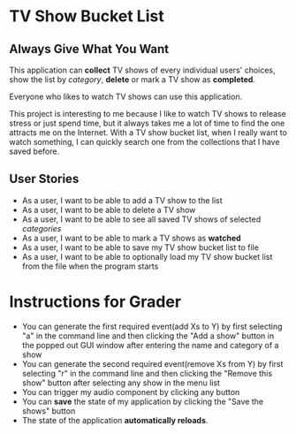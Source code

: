 # TV Show Bucket List

## Always Give What You Want

This application can **collect** TV shows of every individual users' 
choices, show the list by *category*, **delete** or mark a 
TV show as **completed**. 

Everyone who likes to watch TV shows can use this application.

This project is interesting to me because I like to watch TV shows to release 
stress or just spend time, but it always takes me a lot of time to find 
the one attracts me on the Internet. With a TV show bucket list, when I 
really want to watch something, I can quickly search one from the collections that I have saved before.

## User Stories 
- As a user, I want to be able to add a TV show to the list
- As a user, I want to be able to delete a TV show
- As a user, I want to be able to see all saved TV shows of selected *categories*
- As a user, I want to be able to mark a TV shows as **watched**
- As a user, I want to be able to save my TV show bucket list to file
- As a user, I want to be able to optionally load my TV show bucket list from the file when the program starts

# Instructions for Grader
- You can generate the first required event(add Xs to Y) by first selecting "a" in the command line and then
  clicking the "Add a show" button in the popped out GUI window after entering the name and category of a show
- You can generate the second required event(remove Xs from Y) by first selecting "r" in the command line and 
  then clicking the "Remove this show" button after selecting any show in the menu list
- You can trigger my audio component by clicking any button
- You can **save** the state of my application by clicking the "Save the shows" button
- The state of the application **automatically reloads**.